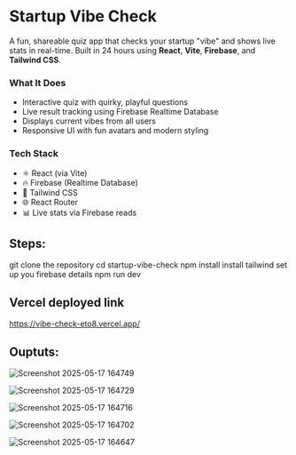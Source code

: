 # Startup Vibe Check
A fun, shareable quiz app that checks your startup "vibe" and shows live stats in real-time. Built in 24 hours using **React**, **Vite**, **Firebase**, and **Tailwind CSS**.

###  What It Does

- Interactive quiz with quirky, playful questions
- Live result tracking using Firebase Realtime Database
- Displays current vibes from all users
- Responsive UI with fun avatars and modern styling

### Tech Stack

- ⚛️ React (via Vite)
- 🔥 Firebase (Realtime Database)
- 🎨 Tailwind CSS
- 🌐 React Router
- 📊 Live stats via Firebase reads

## Steps:
git clone the repository
cd startup-vibe-check
npm install
install tailwind
set up you firebase details
npm run dev

## Vercel deployed link
https://vibe-check-eto8.vercel.app/

## Ouptuts:

![Screenshot 2025-05-17 164749](https://github.com/user-attachments/assets/222b82bc-0fa1-45d0-9940-7080d7e6d6f0)

![Screenshot 2025-05-17 164729](https://github.com/user-attachments/assets/9c7b4727-e4f4-4cb9-ac4e-b93c8a4e34e6)

![Screenshot 2025-05-17 164716](https://github.com/user-attachments/assets/76f801cb-94ff-46a3-9638-01a1f75a2be3)

![Screenshot 2025-05-17 164702](https://github.com/user-attachments/assets/9183aab2-73ac-4e27-ad32-a1188b47d599)

![Screenshot 2025-05-17 164647](https://github.com/user-attachments/assets/dbd4a6a3-c607-46bb-a547-c674691e4440)

